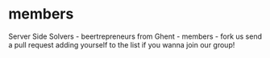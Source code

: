 members
=======

Server Side Solvers - beertrepreneurs from Ghent - members - fork us send a pull request adding yourself to the list if you wanna join our group!
